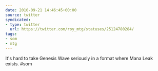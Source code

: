 ```yaml
---
date: 2010-09-21 14:46:45+00:00
source: twitter
syndicated:
- type: twitter
  url: https://twitter.com/roy_mtg/statuses/25124780284/
tags:
- som
- mtg
---
```


It's hard to take Genesis Wave seriously in a format where Mana Leak exists. #som